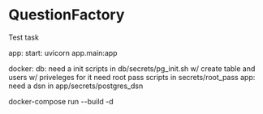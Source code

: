 # QuestionFactory
Test task

app:
    start: uvicorn app.main:app


docker:
    db:
        need a init scripts in db/secrets/pg_init.sh
            w/ create table and users w/ priveleges for it
        need root pass scripts in secrets/root_pass
    app:
        need a dsn in app/secrets/postgres_dsn

docker-compose run --build -d

